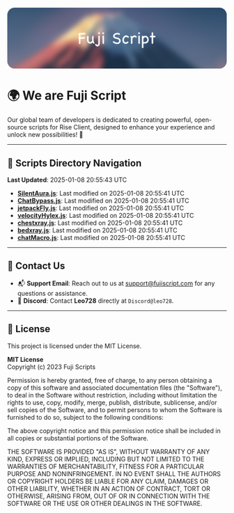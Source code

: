 ![Banner](.github/b.webp)

# 🌍 **We are Fuji Script**

Our global team of developers is dedicated to creating powerful, open-source scripts for Rise Client, designed to enhance your experience and unlock new possibilities! 🌟

---
<!-- SCRIPTS_NAVIGATION_START -->
## 📂 **Scripts Directory Navigation**

**Last Updated**: 2025-01-08 20:55:43 UTC

- **[SilentAura.js](scripts/SilentAura.js)**: Last modified on 2025-01-08 20:55:41 UTC
- **[ChatBypass.js](scripts/ChatBypass.js)**: Last modified on 2025-01-08 20:55:41 UTC
- **[jetpackFly.js](scripts/jetpackFly.js)**: Last modified on 2025-01-08 20:55:41 UTC
- **[velocityHylex.js](scripts/velocityHylex.js)**: Last modified on 2025-01-08 20:55:41 UTC
- **[chestxray.js](scripts/chestxray.js)**: Last modified on 2025-01-08 20:55:41 UTC
- **[bedxray.js](scripts/bedxray.js)**: Last modified on 2025-01-08 20:55:41 UTC
- **[chatMacro.js](scripts/chatMacro.js)**: Last modified on 2025-01-08 20:55:41 UTC

<!-- SCRIPTS_NAVIGATION_END -->

---

## 💬 **Contact Us**  
- 📬 **Support Email**: Reach out to us at [support@fujiscript.com](mailto:support@fujiscript.com) for any questions or assistance.  
- 💬 **Discord**: Contact **Leo728** directly at `Discord@leo728`.

---

## 📜 **License**

This project is licensed under the MIT License.  

**MIT License**  
Copyright (c) 2023 Fuji Scripts  

Permission is hereby granted, free of charge, to any person obtaining a copy of this software and associated documentation files (the "Software"), to deal in the Software without restriction, including without limitation the rights to use, copy, modify, merge, publish, distribute, sublicense, and/or sell copies of the Software, and to permit persons to whom the Software is furnished to do so, subject to the following conditions:  

The above copyright notice and this permission notice shall be included in all copies or substantial portions of the Software.  

THE SOFTWARE IS PROVIDED "AS IS", WITHOUT WARRANTY OF ANY KIND, EXPRESS OR IMPLIED, INCLUDING BUT NOT LIMITED TO THE WARRANTIES OF MERCHANTABILITY, FITNESS FOR A PARTICULAR PURPOSE AND NONINFRINGEMENT. IN NO EVENT SHALL THE AUTHORS OR COPYRIGHT HOLDERS BE LIABLE FOR ANY CLAIM, DAMAGES OR OTHER LIABILITY, WHETHER IN AN ACTION OF CONTRACT, TORT OR OTHERWISE, ARISING FROM, OUT OF OR IN CONNECTION WITH THE SOFTWARE OR THE USE OR OTHER DEALINGS IN THE SOFTWARE.  

